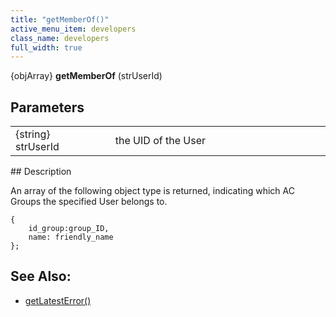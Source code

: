```yaml
---
title: "getMemberOf()"
active_menu_item: developers
class_name: developers
full_width: true
---
```



{objArray} **getMemberOf** (strUserId)

## Parameters

<table>
<tr>
<td width="183">
{string} strUserId

</td>
<td width="15">
</td>
<td width="682">
the UID of the User

</td>
</tr>
</table>
## Description

An array of the following object type is returned, indicating which AC Groups the specified User belongs to.

    {
        id_group:group_ID,
        name: friendly_name
    };
     
   

## See Also:

 - [getLatestError()](../../ssj-object/miscellaneous/getlatesterror)

